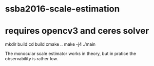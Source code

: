 # ssba2016-scale-estimation

# requires opencv3 and ceres solver
mkdir build
cd build
cmake ..
make -j4
./main


The monocular scale estimator works in theory, but in pratice the observability is rather low. 
